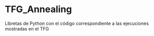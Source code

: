 # TFG_Annealing
Libretas de Python con el código correspondiente a las ejecuciones mostradas en el TFG
